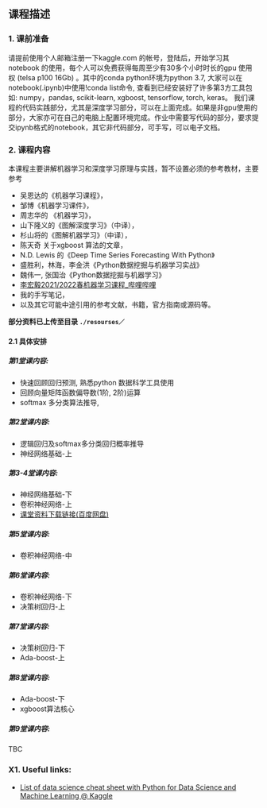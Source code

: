 ## 课程描述
### 1. 课前准备
请提前使用个人邮箱注册一下kaggle.com 的帐号，登陆后，开始学习其 notebook 的使用，每个人可以免费获得每周至少有30多个小时时长的gpu 使用权 (telsa p100 16Gb) 。其中的conda python环境为python 3.7, 大家可以在notebook(.ipynb)中使用!conda list命令, 查看到已经安装好了许多第3方工具包如: numpy，pandas, scikit-learn, xgboost,  tensorflow, torch, keras。 我们课程的代码实践部分，尤其是深度学习部分，可以在上面完成。如果是非gpu使用的部分，大家亦可在自己的电脑上配置环境完成。作业中需要写代码的部分，要求提交ipynb格式的notebook，其它非代码部分，可手写，可以电子文档。


### 2. 课程内容
本课程主要讲解机器学习和深度学习原理与实践，暂不设置必须的参考教材，主要参考 
* 吴恩达的《机器学习课程》，
* 邹博《机器学习课件》，
* 周志华的 《机器学习》，
* 山下隆义的《图解深度学习》（中译），
* 杉山将的《图解机器学习》（中译），
* 陈天奇 关于xgboost 算法的文章，
* N.D. Lewis 的《Deep Time Series Forecasting With Python》
* 盛胜利，林海，李金洪《Python数据挖掘与机器学习实战》
* 魏伟一, 张国治《Python数据挖掘与机器学习》
* [李宏毅2021/2022春机器学习课程_哔哩哔哩](https://www.bilibili.com/video/BV1Wv411h7kN?p=1)
* 我的手写笔记，
* 以及其它可能中途引用的参考文献，书籍，官方指南或源码等。

**部分资料已上传至目录 `./resourses／`**

#### 2.1 具体安排
##### 第1堂课内容:
* 快速回顾回归预测, 熟悉python 数据科学工具使用
* 回顾向量矩阵函数偏导数(1阶, 2阶)运算
* softmax 多分类算法推导, 
##### 第2堂课内容:
* 逻辑回归及softmax多分类回归概率推导
* 神经网络基础-上
##### 第3-4堂课内容:
* 神经网络基础-下
* 卷积神经网络-上
* [课堂资料下载链接(百度网盘)](https://pan.baidu.com/s/1WRD1E4sYElRkXxh6igMdpg?pwd=lhcj)
##### 第5堂课内容:
* 卷积神经网络-中
##### 第6堂课内容:
* 卷积神经网络-下
* 决策树回归-上
##### 第7堂课内容:
* 决策树回归-下
* Ada-boost-上
##### 第8堂课内容:
* Ada-boost-下
* xgboost算法核心
##### 第9堂课内容:
TBC

### X1. Useful links:
* [List of data science cheat sheet with Python for Data Science and Machine Learning @ Kaggle](https://www.kaggle.com/getting-started/78118)

